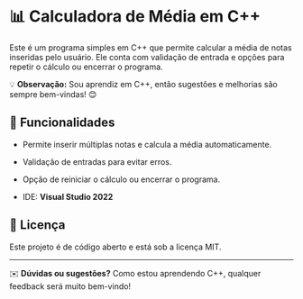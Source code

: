 # 📊 Calculadora de Média em C++

Este é um programa simples em C++ que permite calcular a média de notas inseridas pelo usuário. Ele conta com validação de entrada e opções para repetir o cálculo ou encerrar o programa.

💡 **Observação:** Sou aprendiz em C++, então sugestões e melhorias são sempre bem-vindas! 😊  

## 🚀 Funcionalidades
- Permite inserir múltiplas notas e calcula a média automaticamente.
- Validação de entradas para evitar erros.
- Opção de reiniciar o cálculo ou encerrar o programa.


- IDE: **Visual Studio 2022**


## 📜 Licença
Este projeto é de código aberto e está sob a licença MIT.

---

✉️ **Dúvidas ou sugestões?** Como estou aprendendo C++, qualquer feedback será muito bem-vindo! 
